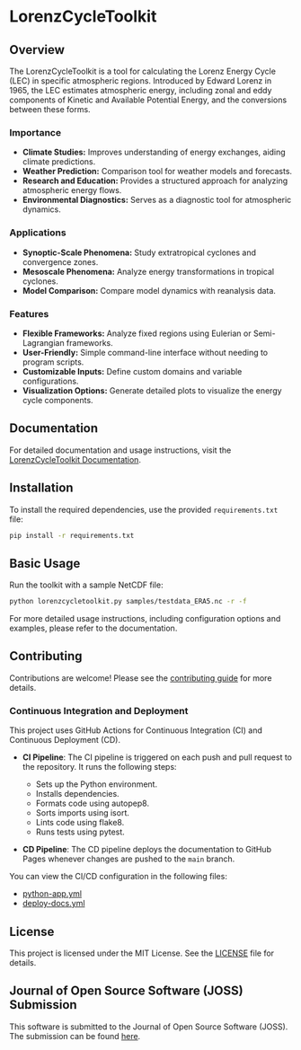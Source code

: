 # LorenzCycleToolkit

## Overview

The LorenzCycleToolkit is a tool for calculating the Lorenz Energy Cycle (LEC) in specific atmospheric regions. Introduced by Edward Lorenz in 1965, the LEC estimates atmospheric energy, including zonal and eddy components of Kinetic and Available Potential Energy, and the conversions between these forms.

### Importance

- **Climate Studies:** Improves understanding of energy exchanges, aiding climate predictions.
- **Weather Prediction:** Comparison tool for weather models and forecasts.
- **Research and Education:** Provides a structured approach for analyzing atmospheric energy flows.
- **Environmental Diagnostics:** Serves as a diagnostic tool for atmospheric dynamics.

### Applications

- **Synoptic-Scale Phenomena:** Study extratropical cyclones and convergence zones.
- **Mesoscale Phenomena:** Analyze energy transformations in tropical cyclones.
- **Model Comparison:** Compare model dynamics with reanalysis data.

### Features

- **Flexible Frameworks:** Analyze fixed regions using Eulerian or Semi-Lagrangian frameworks.
- **User-Friendly:** Simple command-line interface without needing to program scripts.
- **Customizable Inputs:** Define custom domains and variable configurations.
- **Visualization Options:** Generate detailed plots to visualize the energy cycle components.

## Documentation

For detailed documentation and usage instructions, visit the [LorenzCycleToolkit Documentation](https://daniloceano.github.io/LorenzCycleToolkit/).

## Installation
To install the required dependencies, use the provided `requirements.txt` file:
```sh
pip install -r requirements.txt
```

## Basic Usage
Run the toolkit with a sample NetCDF file:
```sh
python lorenzcycletoolkit.py samples/testdata_ERA5.nc -r -f
```

For more detailed usage instructions, including configuration options and examples, please refer to the documentation.

## Contributing
Contributions are welcome! Please see the [contributing guide](CONTRIBUTING.md) for more details.

### Continuous Integration and Deployment

This project uses GitHub Actions for Continuous Integration (CI) and Continuous Deployment (CD). 

- **CI Pipeline**: The CI pipeline is triggered on each push and pull request to the repository. It runs the following steps:
  - Sets up the Python environment.
  - Installs dependencies.
  - Formats code using autopep8.
  - Sorts imports using isort.
  - Lints code using flake8.
  - Runs tests using pytest.

- **CD Pipeline**: The CD pipeline deploys the documentation to GitHub Pages whenever changes are pushed to the `main` branch.

You can view the CI/CD configuration in the following files:
- [python-app.yml](.github/workflows/python-app.yml)
- [deploy-docs.yml](.github/workflows/deploy-docs.yml)

## License
This project is licensed under the MIT License. See the [LICENSE](LICENSE) file for details.

## Journal of Open Source Software (JOSS) Submission

This software is submitted to the Journal of Open Source Software (JOSS). The submission can be found [here](https://joss.theoj.org/).
